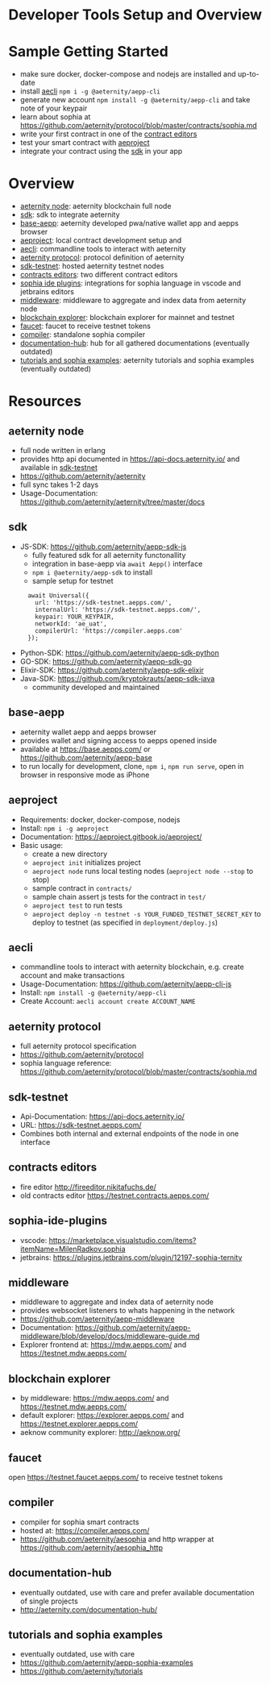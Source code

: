 # Developer Tools Setup and Overview

# Sample Getting Started

- make sure docker, docker-compose and nodejs are installed and up-to-date
- install [aecli](#aecli) `npm i -g @aeternity/aepp-cli`
- generate new account `npm install -g @aeternity/aepp-cli` and take note of your keypair
- learn about sophia at https://github.com/aeternity/protocol/blob/master/contracts/sophia.md
- write your first contract in one of the [contract editors](#contracts-editors)
- test your smart contract with [aeproject](#aeproject)
- integrate your contract using the [sdk](#sdk) in your app

# Overview

- [aeternity node](#aeternity-node): aeternity blockchain full node
- [sdk](#sdk): sdk to integrate aeternity
- [base-aepp](#base-aepp): aeternity developed pwa/native wallet app and aepps browser
- [aeproject](#aeproject): local contract development setup and 
- [aecli](#aecli): commandline tools to interact with aeternity
- [aeternity protocol](#aeternity-protocol): protocol definition of aeternity
- [sdk-testnet](#sdk-testnet): hosted aeternity testnet nodes
- [contracts editors](#contracts-editors): two different contract editors
- [sophia ide plugins](#sophia-ide-plugins): integrations for sophia language in vscode and jetbrains editors
- [middleware](#middleware): middleware to aggregate and index data from aeternity node
- [blockchain explorer](#blockchain-explorer): blockchain explorer for mainnet and testnet
- [faucet](#faucet): faucet to receive testnet tokens
- [compiler](#compiler): standalone sophia compiler
- [documentation-hub](#documentation-hub): hub for all gathered documentations (eventually outdated)
- [tutorials and sophia examples](#tutorials-and-sophia-examples): aeternity tutorials and sophia examples (eventually outdated)

# Resources

## aeternity node
 - full node written in erlang
 - provides http api documented in https://api-docs.aeternity.io/ and available in [sdk-testnet](#sdk-testnet)
 - https://github.com/aeternity/aeternity
 - full sync takes 1-2 days
 - Usage-Documentation: https://github.com/aeternity/aeternity/tree/master/docs

## sdk
 - JS-SDK: https://github.com/aeternity/aepp-sdk-js
    - fully featured sdk for all aeternity functonallity
    - integration in base-aepp via `await Aepp()` interface
    - `npm i @aeternity/aepp-sdk` to install
    - sample setup for testnet
    ```
      await Universal({
        url: 'https://sdk-testnet.aepps.com/',
        internalUrl: 'https://sdk-testnet.aepps.com/',
        keypair: YOUR_KEYPAIR,
        networkId: 'ae_uat',
        compilerUrl: 'https://compiler.aepps.com'
      });
      ```
 - Python-SDK: https://github.com/aeternity/aepp-sdk-python
 - GO-SDK: https://github.com/aeternity/aepp-sdk-go
 - Elixir-SDK: https://github.com/aeternity/aepp-sdk-elixir
 - Java-SDK: https://github.com/kryptokrauts/aepp-sdk-java
    - community developed and maintained

## base-aepp
 - aeternity wallet aepp and aepps browser
 - provides wallet and signing access to aepps opened inside
 - available at https://base.aepps.com/ or https://github.com/aeternity/aepp-base
 - to run locally for development, clone, `npm i`, `npm run serve`, open in browser in responsive mode as iPhone

## aeproject
 - Requirements: docker, docker-compose, nodejs
 - Install: `npm i -g aeproject`
 - Documentation: https://aeproject.gitbook.io/aeproject/
 - Basic usage:
    - create a new directory
    - `aeproject init` initializes project
    - `aeproject node` runs local testing nodes (`aeproject node --stop` to stop)
    - sample contract in `contracts/`
    - sample chain assert js tests for the contract in `test/`
    - `aeproject test` to run tests
    - `aeproject deploy -n testnet -s YOUR_FUNDED_TESTNET_SECRET_KEY` to deploy to testnet (as specified in `deployment/deploy.js`)

## aecli
 - commandline tools to interact with aeternity blockchain, e.g. create account and make transactions
 - Usage-Documentation: https://github.com/aeternity/aepp-cli-js
 - Install: `npm install -g @aeternity/aepp-cli`
 - Create Account: `aecli account create ACCOUNT_NAME`

## aeternity protocol
 - full aeternity protocol specification
 - https://github.com/aeternity/protocol
 - sophia language reference: https://github.com/aeternity/protocol/blob/master/contracts/sophia.md

## sdk-testnet
 - Api-Documentation: https://api-docs.aeternity.io/
 - URL: https://sdk-testnet.aepps.com/
 - Combines both internal and external endpoints of the node in one interface

## contracts editors
 - fire editor http://fireeditor.nikitafuchs.de/
 - old contracts editor https://testnet.contracts.aepps.com/

## sophia-ide-plugins
 - vscode: https://marketplace.visualstudio.com/items?itemName=MilenRadkov.sophia
 - jetbrains: https://plugins.jetbrains.com/plugin/12197-sophia-ternity

## middleware
 - middleware to aggregate and index data of aeternity node
 - provides websocket listeners to whats happening in the network
 - https://github.com/aeternity/aepp-middleware
 - Documentation: https://github.com/aeternity/aepp-middleware/blob/develop/docs/middleware-guide.md
 - Explorer frontend at: https://mdw.aepps.com/ and https://testnet.mdw.aepps.com/

## blockchain explorer
 - by middleware: https://mdw.aepps.com/ and https://testnet.mdw.aepps.com/
 - default explorer: https://explorer.aepps.com/ and https://testnet.explorer.aepps.com/
 - aeknow community explorer: http://aeknow.org/
 
## faucet
open https://testnet.faucet.aepps.com/ to receive testnet tokens

## compiler
 - compiler for sophia smart contracts
 - hosted at: https://compiler.aepps.com/
 - https://github.com/aeternity/aesophia and http wrapper at https://github.com/aeternity/aesophia_http

## documentation-hub
 - eventually outdated, use with care and prefer available documentation of single projects
 - http://aeternity.com/documentation-hub/

## tutorials and sophia examples
 - eventually outdated, use with care
 - https://github.com/aeternity/aepp-sophia-examples
 - https://github.com/aeternity/tutorials
